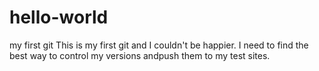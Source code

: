 # hello-world
my first git
This is my first git and I couldn't be happier.  I need to find the best way to control my versions andpush them to my test sites.
